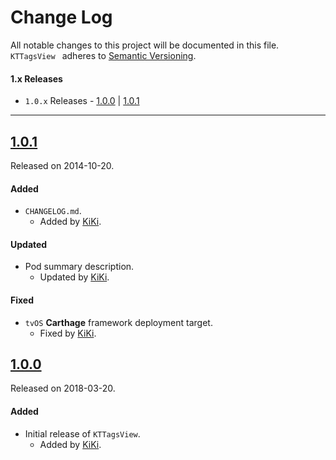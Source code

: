 # Change Log
All notable changes to this project will be documented in this file.
`KTTagsView ` adheres to [Semantic Versioning](http://semver.org/).

#### 1.x Releases
- `1.0.x` Releases - [1.0.0](#100) | [1.0.1](#101)

---

## [1.0.1](https://github.com/iKiKi/KTTagsView/releases/tag/1.0.1)
Released on 2014-10-20.

#### Added
- `CHANGELOG.md`.
  - Added by [KiKi](https://github.com/iKiKi).

#### Updated
- Pod summary description.
  - Updated by [KiKi](https://github.com/iKiKi).

#### Fixed
- `tvOS` **Carthage** framework deployment target. 
  - Fixed by [KiKi](https://github.com/iKiKi).

## [1.0.0](https://github.com/iKiKi/KTTagsView/releases/tag/1.0.0)
Released on 2018-03-20.

#### Added
- Initial release of `KTTagsView`.
  - Added by [KiKi](https://github.com/iKiKi).
